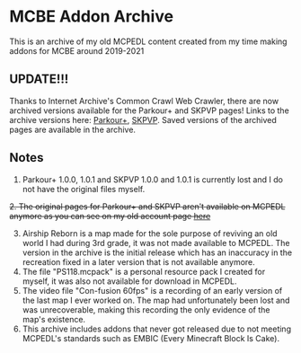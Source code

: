 # MCBE Addon Archive
This is an archive of my old MCPEDL content created from my time making addons for MCBE around 2019-2021
## UPDATE!!!
Thanks to Internet Archive's Common Crawl Web Crawler, there are now archived versions available for the Parkour+ and SKPVP pages!
Links to the archive versions here: [Parkour+](https://web.archive.org/web/20201031152917/https://mcpedl.com/parkour-1/?cookie_check=1), [SKPVP](https://web.archive.org/web/20201031164118/https://mcpedl.com/sonic-kit-pvp/?cookie_check=1). Saved versions of the archived pages are available in the archive.
## Notes
1. Parkour+ 1.0.0, 1.0.1 and SKPVP 1.0.0 and 1.0.1 is currently lost and I do not have the original files myself.

~~2. The original pages for Parkour+ and SKPVP aren't available on MCPEDL anymore as you can see on my old account page [here](https://mcpedl.com/user/popularsonic/)~~

3. Airship Reborn is a map made for the sole purpose of reviving an old world I had during 3rd grade, it was not made available to MCPEDL. The version in the archive is the initial release which has an inaccuracy in the recreation fixed in a later version that is not available anymore.
4. The file "PS118.mcpack" is a personal resource pack I created for myself, it was also not available for download in MCPEDL.
5. The video file "Con-fusion 60fps" is a recording of an early version of the last map I ever worked on. The map had unfortunately been lost and was unrecoverable, making this recording the only evidence of the map's existence.
6. This archive includes addons that never got released due to not meeting MCPEDL's standards such as EMBIC (Every Minecraft Block Is Cake).
